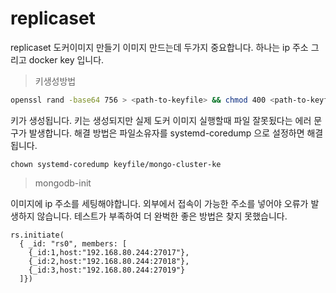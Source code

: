 # replicaset

replicaset 도커이미지 만들기 이미지 만드는데 두가지 중요합니다.
하나는 ip 주소 그리고 docker key 입니다.

> 키생성방법

```sh
openssl rand -base64 756 > <path-to-keyfile> && chmod 400 <path-to-keyfile>
```

키가 생성됩니다.
키는 생성되지만 실제 도커 이미지 실행할때 파일 잘못됬다는 에러 문구가 발생합니다. 해결 방법은
파일소유자를 systemd-coredump 으로 설정하면 해결됩니다.

```
chown systemd-coredump keyfile/mongo-cluster-ke
```

> mongodb-init

이미지에 ip 주소를 세팅해야합니다.
외부에서 접속이 가능한 주소를 넣어야 오류가 발생하지 않습니다.
테스트가 부족하여 더 완벅한 좋은 방법은 찾지 못했습니다.

```base
rs.initiate(
  { _id: "rs0", members: [
    {_id:1,host:"192.168.80.244:27017"},
    {_id:2,host:"192.168.80.244:27018"},
    {_id:3,host:"192.168.80.244:27019"}
  ]})
```
